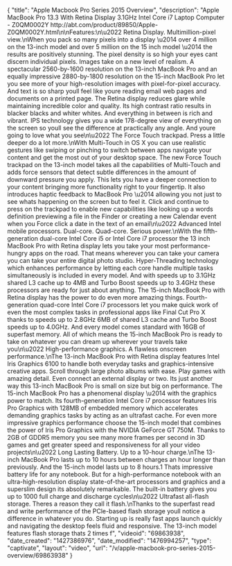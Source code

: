 {
    "title": "Apple Macbook Pro Series 2015 Overview",
    "description": "Apple MacBook Pro 13.3  With Retina Display 3.1GHz Intel Core i7 Laptop Computer - Z0QM0002Y http:\/\/abt.com\/product\/89850\/Apple-Z0QM0002Y.html\n\nFeatures:\n\u2022 Retina Display. Multimillion-pixel view.\nWhen you pack so many pixels into a display \u2014 over 4 million on the 13-inch model and over 5 million on the 15 inch model \u2014 the results are positively stunning. The pixel density is so high your eyes cant discern individual pixels. Images take on a new level of realism. A spectacular 2560-by-1600 resolution on the 13-inch MacBook Pro and an equally impressive 2880-by-1800 resolution on the 15-inch MacBook Pro let you see more of your high-resolution images with pixel-for-pixel accuracy. And text is so sharp youll feel like youre reading email web pages and documents on a printed page. The Retina display reduces glare while maintaining incredible color and quality. Its high contrast ratio results in blacker blacks and whiter whites. And everything in between is rich and vibrant. IPS technology gives you a wide 178-degree view of everything on the screen so youll see the difference at practically any angle. And youre going to love what you see\n\u2022 The Force Touch trackpad. Press a little deeper do a lot more.\nWith Multi-Touch in OS X you can use realistic gestures like swiping or pinching to switch between apps navigate your content and get the most out of your desktop space. The new Force Touch trackpad on the 13-inch model takes all the capabilities of Multi-Touch and adds force sensors that detect subtle differences in the amount of downward pressure you apply. This lets you have a deeper connection to your content bringing more functionality right to your fingertip. It also introduces haptic feedback to MacBook Pro \u2014 allowing you not just to see whats happening on the screen but to feel it. Click and continue to press on the trackpad to enable new capabilities like looking up a words definition previewing a file in the Finder or creating a new Calendar event when you Force click a date in the text of an email\n\u2022 Advanced Intel mobile processors. Dual-core. Quad-core. Serious power.\nWith the fifth-generation dual-core Intel Core i5 or Intel Core i7 processor the 13 inch MacBook Pro with Retina display lets you take your most performance-hungry apps on the road. That means wherever you can take your camera you can take your entire digital photo studio. Hyper-Threading technology which enhances performance by letting each core handle multiple tasks simultaneously is included in every model. And with speeds up to 3.1GHz shared L3 cache up to 4MB and Turbo Boost speeds up to 3.4GHz these processors are ready for just about anything. The 15-inch MacBook Pro with Retina display has the power to do even more amazing things. Fourth-generation quad-core Intel Core i7 processors let you make quick work of even the most complex tasks in professional apps like Final Cut Pro X thanks to speeds up to 2.8GHz 6MB of shared L3 cache and Turbo Boost speeds up to 4.0GHz. And every model comes standard with 16GB of superfast memory. All of which means the 15-inch MacBook Pro is ready to take on whatever you can dream up wherever your travels take you\n\u2022 High-performance graphics. A flawless onscreen performance.\nThe 13-inch MacBook Pro with Retina display features Intel Iris Graphics 6100 to handle both everyday tasks and graphics-intensive creative apps. Scroll through large photo albums with ease. Play games with amazing detail. Even connect an external display or two. Its just another way this 13-inch MacBook Pro is small on size but big on performance. The 15-inch MacBook Pro has a phenomenal display \u2014 with the graphics power to match. Its fourth-generation Intel Core i7 processor features Iris Pro Graphics with 128MB of embedded memory which accelerates demanding graphics tasks by acting as an ultrafast cache. For even more impressive graphics performance choose the 15-inch model that combines the power of Iris Pro Graphics with the NVIDIA GeForce GT 750M. Thanks to 2GB of GDDR5 memory you see many more frames per second in 3D games and get greater speed and responsiveness for all your video projects\n\u2022 Long Lasting Battery. Up to a 10-hour charge.\nThe 13-inch MacBook Pro lasts up to 10 hours between charges an hour longer than previously. And the 15-inch model lasts up to 8 hours.1 Thats impressive battery life for any notebook. But for a high-performance notebook with an ultra-high-resolution display state-of-the-art processors and graphics and a superslim design its absolutely remarkable. The built-in battery gives you up to 1000 full charge and discharge cycles\n\u2022 Ultrafast all-flash storage. Theres a reason they call it flash.\nThanks to the superfast read and write performance of the PCle-based flash storage youll notice a difference in whatever you do. Starting up is really fast apps launch quickly and navigating the desktop feels fluid and responsive. The 13-inch model features flash storage thats 2 times f",
    "videoid": "69863938",
    "date_created": "1427386976",
    "date_modified": "1476994257",
    "type": "captivate",
    "layout": "video",
    "url": "\/v\/apple-macbook-pro-series-2015-overview\/69863938"
}